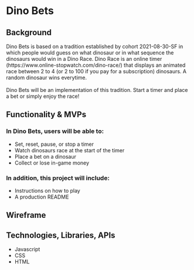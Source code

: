 # **Dino Bets**
## Background
<p>
Dino Bets is based on a tradition established by cohort 2021-08-30-SF in which
people would guess on what dinosaur or in what sequence the dinosaurs would win 
in a Dino Race. Dino Race is an online timer (https://www.online-stopwatch.com/dino-race/)
that displays an animated race between 2 to 4 (or 2 to 100 if you pay for a 
subscription) dinosaurs. A random dinosaur wins everytime.
<br><br>
Dino Bets will be an implementation of this tradition. Start a timer and place a
bet or simply enjoy the race!
</p>

## Functionality & MVPs

### In Dino Bets, users will be able to:
- Set, reset, pause, or stop a timer 
- Watch dinosaurs race at the start of the timer
- Place a bet on a dinosaur
- Collect or lose in-game money
### In addition, this project will include:
- Instructions on how to play
- A production README

## Wireframe


## Technologies, Libraries, APIs
- Javascript
- CSS
- HTML



<!-- Dino Bets:
Dino Bets will be an implementation of the game we play in Zoom chat with Dino Timer. The Dino Race will be displayed on a host screen that players can connect to. Each player can place a bet in the following forms:

Win Bet: a bet on a Dino to finish first
Place Bet: a bet on a Dino to place first or second
Show Bet: a bet on a Dino to place in the money (first, second, or third)
Sequence Bet: a bet on the order of the positions each Dino will place in

All players start with the same amount of money to bet. If a bet is won, the winner(s) get the amount of money they bet divided by the probability of their bet. For example, in a race of 4 dinos, a sequence bet would have the probability of 1/4!. Then, winning that bet would result in (betAmount / (1/4%)) or (betAmount * 4!).

The winner of the Dino Bet is the person with the most money at the end of the race.

Technologies:
JavaScript
HTML
CSS
Node/Express
Socket.io -->